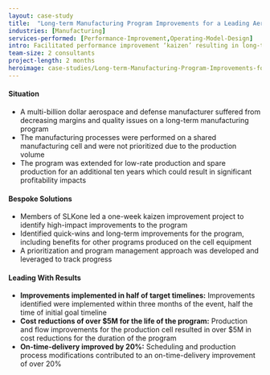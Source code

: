 ```yaml
---
layout: case-study
title:  "Long-term Manufacturing Program Improvements for a Leading Aerospace and Defense Supplier"
industries: [Manufacturing]
services-performed: [Performance-Improvement,Operating-Model-Design]
intro: Facilitated performance improvement ‘kaizen’ resulting in long-term improvements for a ten year manufacturing parts program and improved team morale
team-size: 2 consultants
project-length: 2 months
heroimage: case-studies/Long-term-Manufacturing-Program-Improvements-for-a-Leading-Aerospace-and-Defense-Supplier.jpg
---
```


#### Situation
- A multi-billion dollar aerospace and defense manufacturer suffered from decreasing margins and quality issues on a long-term manufacturing program
- The manufacturing processes were performed on a shared manufacturing cell and were not prioritized due to the production volume
- The program was extended for low-rate production and spare production for an additional ten years which could result in significant profitability impacts

#### Bespoke Solutions
- Members of SLKone led a one-week kaizen improvement project to identify high-impact improvements to the program
- Identified quick-wins and long-term improvements for the program, including benefits for other programs produced on the cell equipment
- A prioritization and program management approach was developed and leveraged to track progress

#### Leading With Results
- **Improvements implemented in half of target timelines:** Improvements identified were implemented within three months of the event, half the time of initial goal timeline
- **Cost reductions of over $5M for the life of the program:** Production and flow improvements for the production cell resulted in over $5M in cost reductions for the duration of the program
- **On-time-delivery improved by 20%:** Scheduling and production process modifications contributed to an on-time-delivery improvement of over 20%
